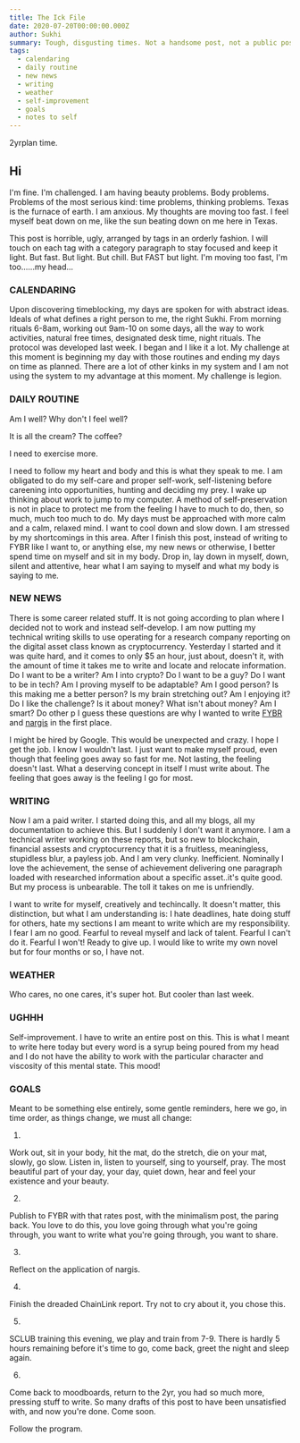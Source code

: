 ```yaml
---
title: The Ick File
date: 2020-07-20T00:00:00.000Z
author: Sukhi
summary: Tough, disgusting times. Not a handsome post, not a public post.
tags:
  - calendaring
  - daily routine
  - new news
  - writing
  - weather
  - self-improvement
  - goals
  - notes to self
---
```

2yrplan time. 

## Hi

I'm fine. I'm challenged. I am having beauty problems. Body problems. Problems of the most serious kind: time problems, thinking problems. Texas is the furnace of earth. I am anxious. My thoughts are moving too fast. I feel myself beat down on me, like the sun beating down on me here in Texas.

This post is horrible, ugly, arranged by tags in an orderly fashion. I will touch on each tag with a category paragraph to stay focused and keep it light. But fast. But light. But chill. But FAST but light. I'm moving too fast, I'm too......my head...

### CALENDARING

Upon discovering timeblocking, my days are spoken for with abstract ideas. Ideals of what defines a right person to me, the right Sukhi. From morning rituals 6-8am, working out 9am-10 on some days, all the way to work activities, natural free times, designated desk time, night rituals. The protocol was developed last week. I began and I like it a lot. My challenge at this moment is beginning my day with those routines and ending my days on time as planned. There are a lot of other kinks in my system and I am not using the system to my advantage at this moment. My challenge is legion.

### DAILY ROUTINE

Am I well? Why don't I feel well? 

It is all the cream? The coffee?

I need to exercise more. 

I need to follow my heart and body and this is what they speak to me. I am obligated to do my self-care and proper self-work, self-listening before careening into opportunities, hunting and deciding my prey. I wake up thinking about work to jump to my computer. A method of self-preservation is not in place to protect me from the feeling I have to much to do, then, so much, much too much to do. My days must be approached with more calm and a calm, relaxed mind. I want to cool down and slow down. I am stressed by my shortcomings in this area. After I finish this post, instead of writing to FYBR like I want to, or anything else, my new news or otherwise, I better spend time on myself and sit in my body. Drop in, lay down in myself, down, silent and attentive, hear what I am saying to myself and what my body is saying to me.

### NEW NEWS

There is some career related stuff. It is not going according to plan where I decided not to work and instead self-develop. I am now putting my technical writing skills to use operating for a research company reporting on the digital asset class known as cryptocurrency. Yesterday I started and it was quite hard, and it comes to only $5 an hour, just about, doesn't it, with the amount of time it takes me to write and locate and relocate information. Do I want to be a writer? Am I into crypto? Do I want to be a guy? Do I want to be in tech? Am I proving myself to be adaptable? Am I good person? Is this making me a better person? Is my brain stretching out? Am I enjoying it? Do I like the challenge? Is it about money? What isn't about money? Am I smart? Do other p I guess these questions are why I wanted to write <a href="https://fybr.netlify.app/">FYBR</a> and <a href="https://nargis.netlify.app/">nargis</a> in the first place.

I might be hired by Google. This would be unexpected and crazy. I hope I get the job. I know I wouldn't last. I just want to make myself proud, even though that feeling goes away so fast for me. Not lasting, the feeling doesn't last. What a deserving concept in itself I must write about. The feeling that goes away is the feeling I go for most.

### WRITING

Now I am a paid writer. I started doing this, and all my blogs, all my documentation to achieve this. But I suddenly I don't want it anymore. I am a technical writer working on these reports, but so new to blockchain, financial assests and cryptocurrency that it is a fruitless, meaningless, stupidless blur, a payless job. And I am very clunky. Inefficient. Nominally I love the achievement, the sense of achievement delivering one paragraph loaded with researched information about a specific asset..it's quite good. But my process is unbearable. The toll it takes on me is unfriendly.

I want to write for myself, creatively and techincally. It doesn't matter, this distinction, but what I am understanding is: I hate deadlines, hate doing stuff for others, hate my sections I am meant to write which are my responsibility. I fear I am no good. Fearful to reveal myself and lack of talent. Fearful I can't do it. Fearful I won't! Ready to give up. I would like to write my own novel but for four months or so, I have not.

### WEATHER

Who cares, no one cares, it's super hot. But cooler than last week.

### UGHHH

Self-improvement. I have to write an entire post on this. This is what I meant to write here today but every word is a syrup being poured from my head and I do not have the ability to work with the particular character and viscosity of this mental state. This mood!

### GOALS

Meant to be something else entirely, some gentle reminders, here we go, in time order, as things change, we must all change:

1. 
Work out, sit in your body, hit the mat, do the stretch, die on your mat, slowly, go slow. 
Listen in, listen to yourself, sing to yourself, pray.
The most beautiful part of your day, your day, quiet down, hear and feel your existence and your beauty.

2. 
Publish to FYBR with that rates post, with the minimalism post, the paring back. You love to do this, you love going through what you're going through, you want to write what you're going through, you want to share.

3. 
Reflect on the application of nargis.

4. 
Finish the dreaded ChainLink report. Try not to cry about it, you chose this.

5. 
SCLUB training this evening, we play and train from 7-9. There is hardly 5 hours remaining before it's time to go, come back, greet the night and sleep again.

6. 
Come back to moodboards, return to the 2yr, you had so much more, pressing stuff to write. So many drafts of this post to have been unsatisfied with, and now you're done. Come soon.

Follow the program.
